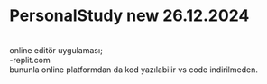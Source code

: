 # PersonalStudy new 26.12.2024
<br>
online editör uygulaması;
<br>
-replit.com
<br>
bununla online platformdan da kod yazılabilir vs code indirilmeden.
<br>